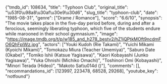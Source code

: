 {"tmdb_id": 108634, "title": "Typhoon Club", "original_title": "\u53f0\u98a8\u30af\u30e9\u30d6", "slug_title": "typhoon-club", "date": "1985-08-31", "genre": ["Drame / Romance"], "score": "6.6/10", "synopsis": "The movie takes place in the five-day period before, during and after a ferocious, seemingly liberating typhoon, which five of the students endure while marooned in their school gymnasium.", "image": "https://image.tmdb.org/t/p/w185_and_h278_bestv2/hZ1jQPtkMOft9ncdmFO6QhFplWz.jpg", "actors": ["Youki Kudoh (Rie Takami)", "Yuichi Mikami (Kyoichi Mikami)", "Tomokazu Miura (Teacher Umemiya)", "Saburo Date (Okabe)", "Tomiko Ishii (Katsue Yagisawa)", "Kaori Kobayashi (Junko Yagisawa)", "Yuka Ohnishi (Michiko Omachi)", "Toshinori Omi (Kobayashi)", "Minori Terada (Hideo)", "Makoto Sat\u014d ()"], "comments": [], "recommandations_id": [123997, 223478, 68528, 29268], "youtube_key": "notfound"}